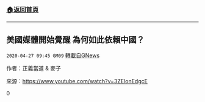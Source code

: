###  [:house:返回首頁](https://github.com/ourhimalayas/txt)
---

## 美國媒體開始覺醒 為何如此依賴中國？
`2020-04-27 09:45 GM09` [轉載自GNews](https://gnews.org/zh-hant/186777/)

作者：正義當道 & 麥子

來源：https://www.youtube.com/watch?v=3ZElonEdgcE

0
